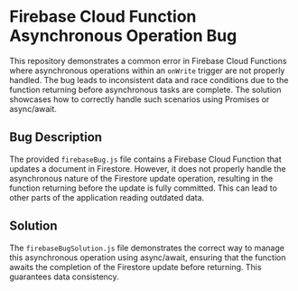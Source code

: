 # Firebase Cloud Function Asynchronous Operation Bug

This repository demonstrates a common error in Firebase Cloud Functions where asynchronous operations within an `onWrite` trigger are not properly handled.  The bug leads to inconsistent data and race conditions due to the function returning before asynchronous tasks are complete.  The solution showcases how to correctly handle such scenarios using Promises or async/await.

## Bug Description

The provided `firebaseBug.js` file contains a Firebase Cloud Function that updates a document in Firestore. However, it does not properly handle the asynchronous nature of the Firestore update operation, resulting in the function returning before the update is fully committed. This can lead to other parts of the application reading outdated data. 

## Solution

The `firebaseBugSolution.js` file demonstrates the correct way to manage this asynchronous operation using async/await, ensuring that the function awaits the completion of the Firestore update before returning. This guarantees data consistency.